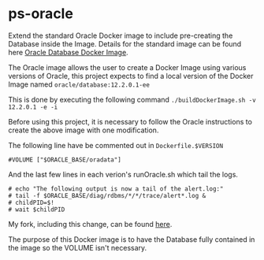 # ps-oracle

Extend the standard Oracle Docker image to include pre-creating the Database inside the Image. Details for the standard image can be found here [Oracle Database Docker Image](https://github.com/oracle/docker-images/tree/master/OracleDatabase/SingleInstance).

The Oracle image allows the user to create a Docker Image using various versions of Oracle, this project expects to find a local version of the Docker Image named ```oracle/database:12.2.0.1-ee```

This is done by executing the following command ```./buildDockerImage.sh -v 12.2.0.1 -e -i```

Before using this project, it is necessary to follow the Oracle instructions to create the above image with one modification.

The following line have be commented out in ```Dockerfile.$VERSION```
```
#VOLUME ["$ORACLE_BASE/oradata"]
```
And the last few lines in each verion's runOracle.sh which tail the logs.
```
# echo "The following output is now a tail of the alert.log:"
# tail -f $ORACLE_BASE/diag/rdbms/*/*/trace/alert*.log &
# childPID=$!
# wait $childPID
```

My fork, including this change, can be found [here](https://github.com/pksheldon4/oracle-docker-images/tree/master/OracleDatabase/SingleInstance).

The purpose of this Docker image is to have the Database fully contained in the image so the VOLUME isn't necessary.

